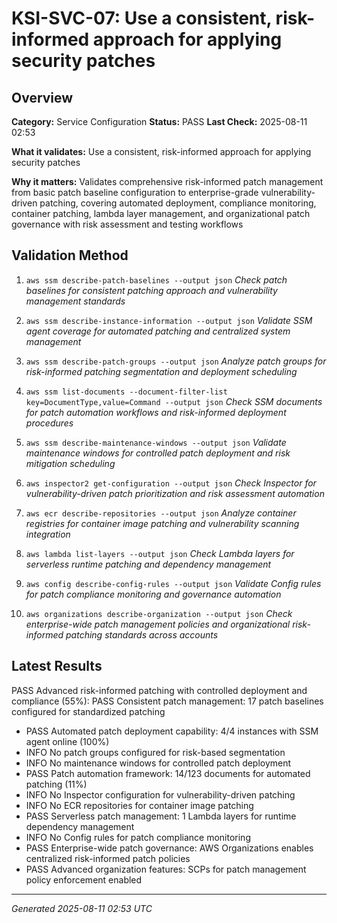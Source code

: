 # KSI-SVC-07: Use a consistent, risk-informed approach for applying security patches

## Overview

**Category:** Service Configuration
**Status:** PASS
**Last Check:** 2025-08-11 02:53

**What it validates:** Use a consistent, risk-informed approach for applying security patches

**Why it matters:** Validates comprehensive risk-informed patch management from basic patch baseline configuration to enterprise-grade vulnerability-driven patching, covering automated deployment, compliance monitoring, container patching, lambda layer management, and organizational patch governance with risk assessment and testing workflows

## Validation Method

1. `aws ssm describe-patch-baselines --output json`
   *Check patch baselines for consistent patching approach and vulnerability management standards*

2. `aws ssm describe-instance-information --output json`
   *Validate SSM agent coverage for automated patching and centralized system management*

3. `aws ssm describe-patch-groups --output json`
   *Analyze patch groups for risk-informed patching segmentation and deployment scheduling*

4. `aws ssm list-documents --document-filter-list key=DocumentType,value=Command --output json`
   *Check SSM documents for patch automation workflows and risk-informed deployment procedures*

5. `aws ssm describe-maintenance-windows --output json`
   *Validate maintenance windows for controlled patch deployment and risk mitigation scheduling*

6. `aws inspector2 get-configuration --output json`
   *Check Inspector for vulnerability-driven patch prioritization and risk assessment automation*

7. `aws ecr describe-repositories --output json`
   *Analyze container registries for container image patching and vulnerability scanning integration*

8. `aws lambda list-layers --output json`
   *Check Lambda layers for serverless runtime patching and dependency management*

9. `aws config describe-config-rules --output json`
   *Validate Config rules for patch compliance monitoring and governance automation*

10. `aws organizations describe-organization --output json`
   *Check enterprise-wide patch management policies and organizational risk-informed patching standards across accounts*

## Latest Results

PASS Advanced risk-informed patching with controlled deployment and compliance (55%): PASS Consistent patch management: 17 patch baselines configured for standardized patching
- PASS Automated patch deployment capability: 4/4 instances with SSM agent online (100%)
- INFO No patch groups configured for risk-based segmentation
- INFO No maintenance windows for controlled patch deployment
- PASS Patch automation framework: 14/123 documents for automated patching (11%)
- INFO No Inspector configuration for vulnerability-driven patching
- INFO No ECR repositories for container image patching
- PASS Serverless patch management: 1 Lambda layers for runtime dependency management
- INFO No Config rules for patch compliance monitoring
- PASS Enterprise-wide patch governance: AWS Organizations enables centralized risk-informed patch policies
- PASS Advanced organization features: SCPs for patch management policy enforcement enabled

---
*Generated 2025-08-11 02:53 UTC*